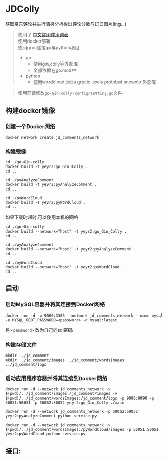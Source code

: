 # JDColly

获取京东评论并进行情感分析得出评论分数与词云图片(ing...)


> 使用了 [中文常用停用词表](https://github.com/goto456/stopwords)  
> 使用docker部署   
> 使用grpc连接go与python项目     
>   - go
>     - 使用gin,colly等外部库
>     - 全部依赖在go.mod中
>   - python
>     - 使用wordcloud jieba grpcio-tools protobuf snownlp 外部库

> 使用前请修改`go-Gin-colly/config/setting.go`文件

## 构建docker镜像

### 创建一个Docker网络     
```shell
docker network create jd_comments_network
```

### 构建镜像   
```shell
cd ./go-Gin-colly
docker build -t yeyr2:go_Gin_Colly .
cd ..
```

```shell
cd ./pyAnalyzeComment
docker build -t yeyr2:pyAnalyzeComment .
cd ..
```

```shell
cd ./pyWordCloud
docker build -t yeyr2:pyWordCloud .
cd ..
```

如果下载时超时,可以使用本机的网络
```shell
cd ./go-Gin-colly
docker build --network="host" -t yeyr2:go_Gin_Colly .
cd ..
```

```shell
cd ./pyAnalyzeComment
docker build --network="host" -t yeyr2:pyAnalyzeComment .
cd ..
```

```shell
cd ./pyWordCloud
docker build --network="host" -t yeyr2:pyWordCloud .
cd ..
```

## 启动

### 启动MySQL容器并将其连接到Docker网络  
```shell
docker run -d -p 9006:3306 --network jd_comments_network --name mysql -e MYSQL_ROOT_PASSWORD=<password> -d mysql:latest
```
将 `<password>` 改为自己的sql密码

### 构建存储文件
```shell
mkdir ../jd_comment
mkdir ../jd_comment/images ../jd_comment/wordsImages ../jd_comment/logs
```

### 启动应用程序容器并将其连接到Docker网络
```shell
docker run -d --network jd_comments_network -v $(pwd)/../jd_comment/images:/jd_comment/images -v $(pwd)/../jd_comment/wordsImages:/jd_comment/logs -p 9090:9090 -p 50051:50051 -p 50052:50052 yeyr2:go_Gin_Colly ./main 
```
```shell
docker run -d --network jd_comments_network -p 50052:50052 yeyr2:pyAnalyzeComment python service.py
```
```shell
docker run -d --network jd_comments_network -v $(pwd)/../jd_comment/wordsImages:/pyWordCloud/images -p 50051:50051 yeyr2:pyWordCloud python service.py
```



## 接口:
    
